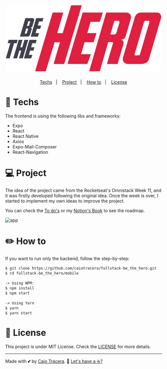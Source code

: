 <h1 align="center">
    <img src="../logo.svg" alt="Be the Hero!">
</h1>

<p align="center">
	<a href="#rocket-techs">Techs</a>&nbsp;&nbsp;&nbsp;|&nbsp;&nbsp;&nbsp;
	<a href="#computer-project">Project</a>&nbsp;&nbsp;&nbsp;|&nbsp;&nbsp;&nbsp;
	<a href="#pencil2-how-to">How to</a>&nbsp;&nbsp;&nbsp;|&nbsp;&nbsp;&nbsp;
	<a href="#memo-license">License</a>
</p>

# :rocket: Techs
The frontend is using the following libs and frameworks:

* Expo
* React
* React Native
* Axios
* Expo-Mail-Composer
* React-Navigation

# :computer: Project
The idea of the project came from the Rocketseat's Omnistack Week 11, and it was firstly developed following the original idea. Once the week is over, I started to implement my own ideas to improve the project.

You can check the [To do's](#) or my [Notion's Book](https://www.notion.so/caiotracera/BeTheHero-4ccfd638c538466ab6b43a154503087b) to see the roadmap.

<img src="../images/mobile/app.gif" alt="app">

# :pencil2: How to
If you want to run only the backend, follow the step-by-step:
```shell
$ git clone https://github.com/caiotracera/fullstack-be_the_hero.git
$ cd fullstack-be_the_hero/mobile

-> Using NPM:
$ npm install
$ npm start

-> Using Yarn
$ yarn
$ yarn start
```


# :memo: License
This project is under MIT License. Check the [LICENSE](../LICENSE) for more details.

---

Made with :two_hearts: by [Caio Tracera](https://twitter.com/ctrcra). :wave: [Let's have a :coffee:?](https://www.linkedin.com/in/caiotracera/)

